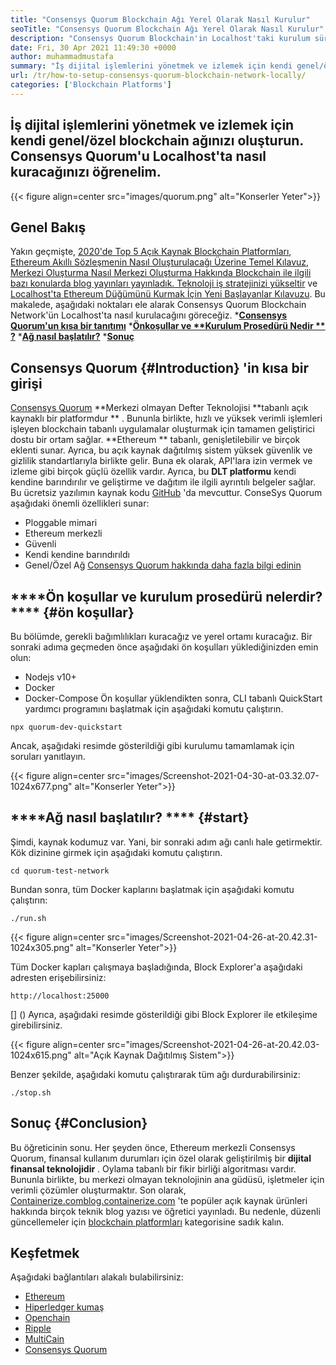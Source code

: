 ```yaml
---
title: "Consensys Quorum Blockchain Ağı Yerel Olarak Nasıl Kurulur" 
seoTitle: "Consensys Quorum Blockchain Ağı Yerel Olarak Nasıl Kurulur" 
description: "Consensys Quorum Blockchain'in Localhost'taki kurulum süreci hakkında bilgi edinmek için bu kılavuzu izleyin. ConseSys Quorum açık kaynaklı Etherum tabanlı blockchain'dir." 
date: Fri, 30 Apr 2021 11:49:30 +0000
author: muhammadmustafa
summary: "İş dijital işlemlerini yönetmek ve izlemek için kendi genel/özel blockchain ağınızı oluşturun. Consensys Quorum'u Localhost'ta nasıl kuracağınızı öğrenelim." 
url: /tr/how-to-setup-consensys-quorum-blockchain-network-locally/
categories: ['Blockchain Platforms']
---
```


## İş dijital işlemlerini yönetmek ve izlemek için kendi genel/özel blockchain ağınızı oluşturun. Consensys Quorum'u Localhost'ta nasıl kuracağınızı öğrenelim.

{{< figure align=center src="images/quorum.png" alt="Konserler Yeter">}}


## Genel Bakış
Yakın geçmişte, [2020'de Top 5 Açık Kaynak Blockchain Platformları][1], [Ethereum Akıllı Sözleşmenin Nasıl Oluşturulacağı Üzerine Temel Kılavuz][2], [Merkezi Oluşturma Nasıl Merkezi Oluşturma Hakkında Blockchain ile ilgili bazı konularda blog yayınları yayınladık. Teknoloji iş stratejinizi yükseltir][3] ve [Localhost'ta Ethereum Düğümünü Kurmak İçin Yeni Başlayanlar Kılavuzu][4]. Bu makalede, aşağıdaki noktaları ele alarak Consensys Quorum Blockchain Network'ün Localhost'ta nasıl kurulacağını göreceğiz.
  ***[Consensys Quorum'un kısa bir tanıtımı][5]** 
  ***[Önkoşullar ve  **Kurulum Prosedürü Nedir ** ?][6]** 
  ***[Ağ nasıl başlatılır?][7]** 
  ***[Sonuç][8]** 

## **Consensys Quorum** {#Introduction} 'in kısa bir girişi
[Consensys Quorum][9] **Merkezi olmayan Defter Teknolojisi  **tabanlı açık kaynaklı bir platformdur ** . Bununla birlikte, hızlı ve yüksek verimli işlemleri işleyen blockchain tabanlı uygulamalar oluşturmak için tamamen geliştirici dostu bir ortam sağlar.  **Ethereum **  tabanlı, genişletilebilir ve birçok eklenti sunar. Ayrıca, bu açık kaynak dağıtılmış sistem yüksek güvenlik ve gizlilik standartlarıyla birlikte gelir. Buna ek olarak, API'lara izin vermek ve izleme gibi birçok güçlü özellik vardır. Ayrıca, bu  **DLT platformu**   kendi kendine barındırılır ve geliştirme ve dağıtım ile ilgili ayrıntılı belgeler sağlar. Bu ücretsiz yazılımın kaynak kodu [GitHub][10] 'da mevcuttur.
ConseSys Quorum aşağıdaki önemli özellikleri sunar:
  * Ploggable mimari
  * Ethereum merkezli
  * Güvenli
  * Kendi kendine barındırıldı
  * Genel/Özel Ağ
[Consensys Quorum hakkında daha fazla bilgi edinin][11]

## ****Ön koşullar ve kurulum prosedürü nelerdir? **** {#ön koşullar}
Bu bölümde, gerekli bağımlılıkları kuracağız ve yerel ortamı kuracağız. Bir sonraki adıma geçmeden önce aşağıdaki ön koşulları yüklediğinizden emin olun:
  * Nodejs v10+
  * Docker
  * Docker-Compose
Ön koşullar yüklendikten sonra, CLI tabanlı QuickStart yardımcı programını başlatmak için aşağıdaki komutu çalıştırın.
```
npx quorum-dev-quickstart
```
Ancak, aşağıdaki resimde gösterildiği gibi kurulumu tamamlamak için soruları yanıtlayın.

{{< figure align=center src="images/Screenshot-2021-04-30-at-03.32.07-1024x677.png" alt="Konserler Yeter">}}


## ****Ağ nasıl başlatılır? **** {#start}
Şimdi, kaynak kodumuz var. Yani, bir sonraki adım ağı canlı hale getirmektir.
Kök dizinine girmek için aşağıdaki komutu çalıştırın.
```
cd quorum-test-network
```
Bundan sonra, tüm Docker kaplarını başlatmak için aşağıdaki komutu çalıştırın:
```
./run.sh
```

{{< figure align=center src="images/Screenshot-2021-04-26-at-20.42.31-1024x305.png" alt="Konserler Yeter">}}

Tüm Docker kapları çalışmaya başladığında, Block Explorer'a aşağıdaki adresten erişebilirsiniz:
```
http://localhost:25000
```
[] ()
Ayrıca, aşağıdaki resimde gösterildiği gibi Block Explorer ile etkileşime girebilirsiniz.

{{< figure align=center src="images/Screenshot-2021-04-26-at-20.42.03-1024x615.png" alt="Açık Kaynak Dağıtılmış Sistem">}}

Benzer şekilde, aşağıdaki komutu çalıştırarak tüm ağı durdurabilirsiniz:
```
./stop.sh 
```

## Sonuç   {#Conclusion}
Bu öğreticinin sonu. Her şeyden önce, Ethereum merkezli Consensys Quorum, finansal kullanım durumları için özel olarak geliştirilmiş bir **dijital finansal teknolojidir** . Oylama tabanlı bir fikir birliği algoritması vardır. Bununla birlikte, bu merkezi olmayan teknolojinin ana güdüsü, işletmeler için verimli çözümler oluşturmaktır.
Son olarak, [Containerize.com][12][blog.containerize.com][13] 'te popüler açık kaynak ürünleri hakkında birçok teknik blog yazısı ve öğretici yayınladı. Bu nedenle, düzenli güncellemeler için [blockchain platformları][14] kategorisine sadık kalın.

## Keşfetmek
Aşağıdaki bağlantıları alakalı bulabilirsiniz:
  * [Ethereum][15]
  * [Hiperledger kumaş][16]
  * [Openchain][17]
  * [Ripple][18]
  * [MultiCain][19]
  * [Consensys Quorum][9]

  
[1]: https://blog.containerize.com/blockchain-platforms/top-5-open-source-blockchain-platforms-in-2020/
[2]: https://blog.containerize.com/
[3]: https://blog.containerize.com/2020/11/27/how-decentralized-technology-upgrades-your-business-strategy/
[4]: https://blog.containerize.com/2020/12/23/a-beginners-guide-to-setup-ethereum-node-on-localhost/
[5]: #Introduction
[6]: #pre-requisites
[7]: #start
[8]: #Conclusion
[9]: https://products.containerize.com/blockchain-platforms/consensys-quorum
[10]: https://github.com/ConsenSys/quorum
[11]: https://consensys.net/quorum/
[12]: https://www.containerize.com/
[13]: https://blog.containerize.com/
[14]: https://products.containerize.com/blockchain-platforms/
[15]: https://products.containerize.com/blockchain-platforms/ethereum
[16]: https://products.containerize.com/blockchain-platforms/hyperledger-fabric
[17]: https://products.containerize.com/blockchain-platforms/openchain
[18]: https://products.containerize.com/blockchain-platforms/ripple
[19]: https://products.containerize.com/blockchain-platforms/multichain

